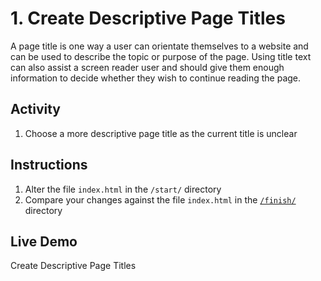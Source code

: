 # 1. Create Descriptive Page Titles
A page title is one way a user can orientate themselves to a website and can be used to describe the topic or purpose of the page. Using title text can also assist a screen reader user and should give them enough information to decide whether they wish to continue reading the page.

## Activity
1. Choose a more descriptive page title as the current title is unclear

## Instructions
1. Alter the file `index.html` in the `/start/` directory
1. Compare your changes against the file `index.html` in the [`/finish/`](https://github.com/canaxess/ACME-fashion-house/tree/master/build-structure-of-page/3.2-descriptive-page-titles/finish) directory

## Live Demo
Create Descriptive Page Titles